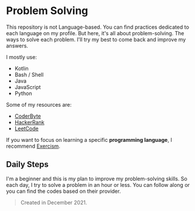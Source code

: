 # Problem Solving

This repository is not Language-based. You can find practices dedicated to each language on my profile. But here, it's all about problem-solving. The ways to solve each problem. I'll try my best to come back and improve my answers.

I mostly use:

* Kotlin
* Bash / Shell
* Java
* JavaScript
* Python

Some of my resources are:

* [CoderByte](https://coderbyte.com/challenges "Link")
* [HackerRank](https://www.hackerrank.com/dashboard "Link")
* [LeetCode](https://leetcode.com "Link")

If you want to focus on learning a specific **programming language**, I recommend [Exercism](https://exercism.org/tracks "Link").

## **Daily Steps**

I'm a beginner and this is my plan to improve my problem-solving skills. So each day, I try to solve a problem in an hour or less. You can follow along or you can find the codes based on their provider.

> Created in December 2021.
